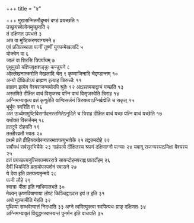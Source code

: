 +++
title = "४"

+++
मुखसम्मितमौदुम्बरं दण्डं प्रयच्छति १  
उच्छ्रयस्वेत्येनमुच्छ्रयति २  
तं
दक्षिणत उपधत्ते ३  
अत्र वा मुष्टिकरणवाग्यमने ४  
एवं प्रतिप्रस्थाता
पत्नीं तूष्णीं युगपन्मेखलादि ५  
योक्त्रेण वा ६  
जालं वा शिरसि त्रिपर्यायम्
७  
पृथुमुखो यज्ञियवृक्षशङ्कुः कण्डूयने ८  
ओल्लेखनात्करोति मेखलादि चेत् ९
कृष्णाजिनादि चेद्दण्डान्तम् १०  
अन्यो दीक्षितोऽयं ब्राह्मण इत्याह
त्रिरुच्चैः ११  
ब्राह्मण इत्येव वैश्यराजन्ययोरपि श्रुतेः १२
आऽस्तमयाद्वाचं यच्छति १३  
अस्तमिते दीक्षित वाचं विसृजस्व
पत्नि वाचं विसृजस्वेति त्रिराह १४  
अग्निमभ्यावृत्य व्रतं
कृणुतेति वाग्विसर्जनं त्रिरुक्त्वाऽग्निर्ब्रह्मेति च सकृत्
१५  
भूर्भुवः स्वरिति वा १६  
अत ऊर्ध्वमामुष्टिविसर्गादनस्तमितेऽनुदिते च
त्रिराह दीक्षित वाचं यच्छ पत्नि वाचं यच्छेति १७  
यथोक्तं विसर्जनम्
१८  
व्रतदुघे दोहयति १९  
तत्क्षीरव्रतौ भवतः २०  
प्रथमे व्रते
व्रीहियवयोरन्यतरमावपत्युभावेके २१
तद्व्रतमदोहे २२  
सर्वौषधं सर्वसुरभिचैके २३
गार्हपत्ये दीक्षितस्य श्रपणं दक्षिणाग्नौ पत्न्याः २४
यवागू राजन्यस्याऽमिक्षा वैश्यस्य २५  
व्रतं
प्रयच्छत्यनुत्सिक्तमपररात्रे
सायन्दोहमपराह्ण प्रातर्दोहम् २६  
दैवीं धियमिति व्रतायोपस्पर्शनं स्वासने
२७  
ये देवा इति व्रतयत्यमृन्मये २८  
पत्नी लौहे २९  
श्वात्राः पीता इति
नाभिमालभते ३०  
मेक्ष्यन् कृष्णविषाणाया लोष्टं किञ्चिद्वाऽदत्त इयं
त इति ३१  
अपो मुञ्चामीति मेहति ३२  
पृथिव्या सम्भवेत्यात्तं निदधाति ३३
अग्ने त्वमित्युक्त्वा स्वपित्यधः प्राङ् दक्षिणतः ३४  
अग्निमभ्यावृतं
विबुद्धमस्वप्स्यन्तं पुनर्मन इति वाचयति ३५  
